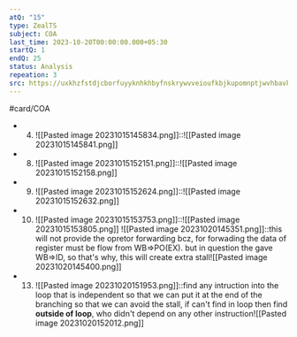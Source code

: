 ```yaml
---
atQ: "15"
type: ZealTS
subject: COA
last_time: 2023-10-20T00:00:00.000+05:30
startQ: 1
endQ: 25
status: Analysis
repeation: 3
src: https://uxkhzfstdjcborfuyyknhkhbyfnskrywvveioufkbjkupomnptjwvhbavkysuhi.vercel.app/solution.html?testId=62cea705550abd866f9de327&test_id=25
---
```

#card/COA
 <!--SR:!2023-11-04,10,270-->
- 4. ![[Pasted image 20231015145834.png]]::![[Pasted image 20231015145841.png]] <!--SR:!2023-11-10,13,270-->
- 8. ![[Pasted image 20231015152151.png]]::![[Pasted image 20231015152158.png]] <!--SR:!2023-11-11,5,230-->
- 9. ![[Pasted image 20231015152624.png]]::![[Pasted image 20231015152632.png]] <!--SR:!2023-11-21,15,230-->
- 10. ![[Pasted image 20231015153753.png]]::![[Pasted image 20231015153805.png]] <!--SR:!2023-11-11,4,250-->
![[Pasted image 20231020145351.png]]::this will not provide the opretor forwarding bcz, for forwading the data of register must be flow from WB=>PO(EX). but in question the gave WB=>ID, so that's why, this will create extra stall![[Pasted image 20231020145400.png]] <!--SR:!2023-11-15,8,270-->
- 13.  ![[Pasted image 20231020151953.png]]::find any intruction into the loop that is independent so that we can put it at the end of the branching so that we can avoid the stall, if can't find in loop then find **outside of loop**, who didn't depend on any other instruction![[Pasted image 20231020152012.png]] <!--SR:!2023-11-08,14,290-->